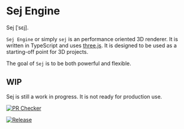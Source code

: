 # Sej Engine

Sej \[ˈsɛj\].

`Sej Engine` or simply `sej` is an performance oriented 3D renderer. It is written in TypeScript and uses [three.js](https://threejs.org/). It is designed to be used as a starting-off point for 3D projects.

The goal of `Sej` is to be both powerful and flexible.

## WIP

Sej is still a work in progress. It is not ready for production use.

[![PR Checker](https://github.com/andrewisen-tikab/sej/actions/workflows/pr.yml/badge.svg)](https://github.com/andrewisen-tikab/sej/actions/workflows/pr.yml)

[![Release](https://github.com/andrewisen-tikab/sej/actions/workflows/release.yml/badge.svg)](https://github.com/andrewisen-tikab/sej/actions/workflows/release.yml)

